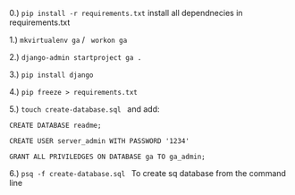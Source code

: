 0.) `pip install -r requirements.txt` install all dependnecies in requirements.txt

1.) `mkvirtualenv ga` / ` workon ga`

2.) `django-admin startproject ga .`

3.) `pip install django`

4.) `pip freeze > requirements.txt`

5.)  `touch create-database.sql ` and add:

    CREATE DATABASE readme;

    CREATE USER server_admin WITH PASSWORD '1234'

    GRANT ALL PRIVILEDGES ON DATABASE ga TO ga_admin;



6.) `psq -f create-database.sql ` To create sq database from the command line 